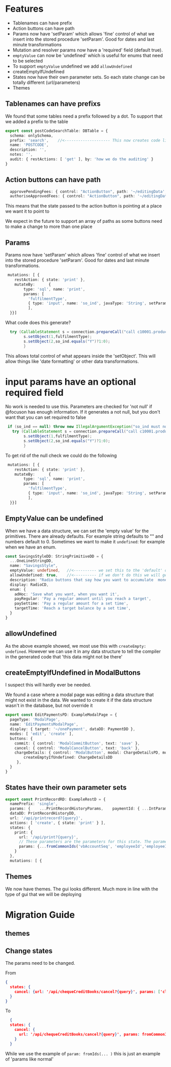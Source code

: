 # Features

* Tablenames can have prefix
* Action buttons can have path
* Params now have 'setParam' which allows 'fine' control of what we insert into the stored procedure 'setParam'. Good
  for dates and last minute transformations
* Mutation and resolver params now have a 'required' field (default true).
* `emptyValue` can now be 'undefined' which is useful for enums that need to be selected
* To support `emptyValue` undefined we add `allowUndefined`
* createEmptyIfUndefined
* States now have their own parameter sets. So each state change can be totally different (url/parameters)
* Themes


## Tablenames can have prefixs
We found that some tables need a prefix followed by a dot. To support that we added a prefix to the table
```typescript
export const postCodeSearchTable: DBTable = {
  schema: onlySchema,
  prefix: 'search',    //<-------------------- This now creates code like 'select search.POSTCODE'
  name: 'POSTCODE',
  description: '',
  notes: '',
  audit: { restActions: [ 'get' ], by: 'how we do the auditing' }
}
```

## Action buttons can have path
```typescript
  approvePendingFees: { control: "ActionButton", path: '~/editingData', text: 'Approve Pending Fees', action: 'approvePendingFees' },
  authoriseApprovedFees: { control: "ActionButton", path: '~/editingData', text: 'Authorise Approved Fees', action: 'authoriseApprovedFees' },
```
This means that the state passed to the action button is pointing at a place we want it to point to

We expect in the future to support an array of paths as some buttons need to make a change to more than one place 

## Params

Params now have 'setParam' which allows 'fine' control of what we insert into the stored procedure 'setParam'. Good
for dates and last minute transformations.

```typescript
 mutations: [ {
    restAction: { state: 'print' },
    mutateBy:      {
        type: 'sql', name: 'print',
        params: [ 
          'fulfilmentType',
          { type: 'input', name: 'so_ind', javaType: 'String', setParam: `so_ind.equals("Y") ? 1 : 0` },
          ],
  }}]
```
What code does this generate?
```java
  try (CallableStatement s = connection.prepareCall("call c10001.produce_list_of_payments(?, ?, ?, ?, ?, ?, ?, ?, ?, ?, ?)")){
        s.setObject(1,fulfilmentType);
        s.setObject(2,so_ind.equals("Y")?1:0);
        }
```

This allows total control of what appears inside the 'setObject'. This will allow things like 'date formatting' or other data transformations.

# input params have an optional required field
No work is needed to use this. Parameters are checked for 'not null' if @focuson has enough information. If it generates a not null, but you don't want that you can set required to false

```java
 if (so_ind == null) throw new IllegalArgumentException("so_ind must not be null");
   try (CallableStatement s = connection.prepareCall("call c10001.produce_list_of_payments(?, ?, ?, ?, ?, ?, ?, ?, ?, ?, ?)")){
        s.setObject(1,fulfilmentType);
        s.setObject(2,so_ind.equals("Y")?1:0);
        }
```
To get rid of the null check we could do the following
```typescript
 mutations: [ {
    restAction: { state: 'print' },
    mutateBy:      {
        type: 'sql', name: 'print',
        params: [ 
          'fulfilmentType',
          { type: 'input', name: 'so_ind', javaType: 'String', setParam: `so_ind.equals("Y") ? 1 : 0`, required: false },
          ],
  }}]
```

## EmptyValue can be undefined

When we have a data structure, we can set the 'empty value' for the primitives. There are already defaults. For example string defaults to "" and numbers default to 0. 
Sometimes we want to make it `undefined`: for example when we have an enum. 
```typescript
const SavingsStyleDD: StringPrimitiveDD = {
  ...OneLineStringDD,
  name: "SavingsStyle",
  emptyValue: undefined,   //<---------- we set this to the 'default' or 'empty' value. It could be 'adhoc' or 'undefined' 
  allowUndefined: true,    //<---------- if we don't do this we will get compilation errors as the default is to force the data to exist
  description: "Radio buttons that say how you want to accumulate  money",
  display: RadioCD,
  enum: {
    adHoc: 'Save what you want, when you want it',
    payRegular: 'Pay a regular amount until you reach a target',
    paySettime: 'Pay a regular amount for a set time',
    targetTime: 'Reach a target balance by a set time',
  }
}
```
## allowUndefined

As the above example showed, we most use this with `createEmpty: undefined`. However we can use it in any data structure to tell the compiler in the
generated code that 'this data might not be there'

## createEmptyIfUndefined in ModalButtons

I suspect this will hardly ever be needed.

We found a case where a modal page was editing a data structure that might not exist in the data. We wanted to create it if the data structure
wasn't in the database, but not override it

```typescript
export const EditPaymentsPD: ExampleModalPage = {
  pageType: 'ModalPage',
  name: 'EditPaymentsModalPage',
  display: { target: '~/onePayment', dataDD: PaymentDD },
  modes: [ 'edit', 'create' ],
  buttons: {
    commit: { control: 'ModalCommitButton', text: 'save' },
    cancel: { control: 'ModalCancelButton', text: 'back' },
    chargeDetails: { control: 'ModalButton', modal: ChargeDetailsPD, mode: 'edit', focusOn: '~/onePayment/chargeDetails',
        createEmptyIfUndefined: ChargeDetailsDD
     },
  }
}
```


## States have their own parameter sets

```typescript
export const PrintRecordRD: ExampleRestD = {
  namePrefix: 'single',
  params: {    ...PrintRecordHistoryParams,    paymentId: { ...IntParam, lens: '~/display[~/selected]id', testValue: 888, main: true }  },
  dataDD: PrintRecordHistoryDD,
  url: '/api/printrecord?{query}',
  actions: [ 'create', { state: 'print' } ],
  states: {
    print: {
      url: '/api/print?{query}',
      // These parameters are the parameters for this state. The parameters above are not used
      params: {...fromCommonIds('vbAccountSeq', 'employeeId','employeeId', 'accountId' ),  paymentId: { ...IntParam, lens: '~/display[~/selected]id', testValue: 888, main: true } }
    }
  },
  mutations: [ {
```

## Themes

We now have themes. The gui looks different. Much more in line with the type of gui that we will be deploying



# Migration Guide

## themes


## Change states
The params need to be changed.

From
```json
{
  states: {
    cancel: {url: '/api/chequeCreditBooks/cancel?{query}', params: ['clientRef', 'accountId', 'brandRef']}
  }
}

```

To

```json
  {
  states: {
    cancel: {
      url: '/api/chequeCreditBooks/cancel?{query}', params: fromCommonIds ( 'clientRef', 'accountId', 'brandRef' )
    }
  }
```
While we use the example of `param: fromIds(... )` this is just an example of 'params like normal'
